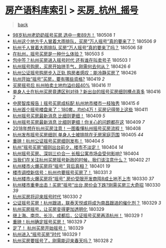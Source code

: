 [房产语料库索引](../../README.md)  > [买房_杭州_摇号](买房_杭州_摇号.md)
====
> [back](../README.md)

- [98岁杭州老奶奶摇号买房 选中一套89方！](http://jkwz.applinzi.com/ittc/7100676339164251146.html#98%E5%B2%81%E6%9D%AD%E5%B7%9E%E8%80%81%E5%A5%B6%E5%A5%B6%E6%91%87%E5%8F%B7%E4%B9%B0%E6%88%BF+%E9%80%89%E4%B8%AD%E4%B8%80%E5%A5%9789%E6%96%B9%EF%BC%81) 180508 *1* 
- [杭州这个地方千人冒着大雨排队，买房“万人摇号”真的要来了？](http://jkwz.applinzi.com/ittc/7099952452323509258.html#%E6%9D%AD%E5%B7%9E%E8%BF%99%E4%B8%AA%E5%9C%B0%E6%96%B9%E5%8D%83%E4%BA%BA%E5%86%92%E7%9D%80%E5%A4%A7%E9%9B%A8%E6%8E%92%E9%98%9F%EF%BC%8C%E4%B9%B0%E6%88%BF%E2%80%9C%E4%B8%87%E4%BA%BA%E6%91%87%E5%8F%B7%E2%80%9D%E7%9C%9F%E7%9A%84%E8%A6%81%E6%9D%A5%E4%BA%86%EF%BC%9F) 180506 *9* 
- [杭州千人冒着大雨排队 买房“万人摇号”真的要来了吗？](http://jkwz.applinzi.com/ittc/7099906004701676561.html#%E6%9D%AD%E5%B7%9E%E5%8D%83%E4%BA%BA%E5%86%92%E7%9D%80%E5%A4%A7%E9%9B%A8%E6%8E%92%E9%98%9F+%E4%B9%B0%E6%88%BF%E2%80%9C%E4%B8%87%E4%BA%BA%E6%91%87%E5%8F%B7%E2%80%9D%E7%9C%9F%E7%9A%84%E8%A6%81%E6%9D%A5%E4%BA%86%E5%90%97%EF%BC%9F) 180506 *58* 
- [在杭州，摇号买房是一种什么体验？](http://jkwz.applinzi.com/ittc/7098961705038251019.html#%E5%9C%A8%E6%9D%AD%E5%B7%9E%EF%BC%8C%E6%91%87%E5%8F%B7%E4%B9%B0%E6%88%BF%E6%98%AF%E4%B8%80%E7%A7%8D%E4%BB%80%E4%B9%88%E4%BD%93%E9%AA%8C%EF%BC%9F) 180503 *5* 
- [包中签？杭州买房进入摇号时代 还有谁在叫卖号子](http://jkwz.applinzi.com/ittc/7098833336728552458.html#%E5%8C%85%E4%B8%AD%E7%AD%BE%EF%BC%9F%E6%9D%AD%E5%B7%9E%E4%B9%B0%E6%88%BF%E8%BF%9B%E5%85%A5%E6%91%87%E5%8F%B7%E6%97%B6%E4%BB%A3+%E8%BF%98%E6%9C%89%E8%B0%81%E5%9C%A8%E5%8F%AB%E5%8D%96%E5%8F%B7%E5%AD%90) 180503 *1* 
- [杭州摇号购房，买房开始拼手气，刚需何去何从？](http://jkwz.applinzi.com/ittc/7096277106000659462.html#%E6%9D%AD%E5%B7%9E%E6%91%87%E5%8F%B7%E8%B4%AD%E6%88%BF%EF%BC%8C%E4%B9%B0%E6%88%BF%E5%BC%80%E5%A7%8B%E6%8B%BC%E6%89%8B%E6%B0%94%EF%BC%8C%E5%88%9A%E9%9C%80%E4%BD%95%E5%8E%BB%E4%BD%95%E4%BB%8E%EF%BC%9F) 180426 *6* 
- [杭州公证摇号购房步入正轨 购房者感叹：能冷静买房了](http://jkwz.applinzi.com/ittc/7096226794720199691.html#%E6%9D%AD%E5%B7%9E%E5%85%AC%E8%AF%81%E6%91%87%E5%8F%B7%E8%B4%AD%E6%88%BF%E6%AD%A5%E5%85%A5%E6%AD%A3%E8%BD%A8+%E8%B4%AD%E6%88%BF%E8%80%85%E6%84%9F%E5%8F%B9%EF%BC%9A%E8%83%BD%E5%86%B7%E9%9D%99%E4%B9%B0%E6%88%BF%E4%BA%86) 180426  
- [杭州开始“摇号”买房，要有哪些资格?](http://jkwz.applinzi.com/ittc/7093660426674111505.html#%E6%9D%AD%E5%B7%9E%E5%BC%80%E5%A7%8B%E2%80%9C%E6%91%87%E5%8F%B7%E2%80%9D%E4%B9%B0%E6%88%BF%EF%BC%8C%E8%A6%81%E6%9C%89%E5%93%AA%E4%BA%9B%E8%B5%84%E6%A0%BC%3F) 180419 *2* 
- [买房摇号后 杭州拍卖土地均溢价超40%](http://jkwz.applinzi.com/ittc/7092643199246140427.html#%E4%B9%B0%E6%88%BF%E6%91%87%E5%8F%B7%E5%90%8E+%E6%9D%AD%E5%B7%9E%E6%8B%8D%E5%8D%96%E5%9C%9F%E5%9C%B0%E5%9D%87%E6%BA%A2%E4%BB%B7%E8%B6%8540%25) 180416 *11* 
- [单身人士在杭州买房竟遭区别对待？新出台的摇号买房细则槽点真多](http://jkwz.applinzi.com/ittc/7092504404630701072.html#%E5%8D%95%E8%BA%AB%E4%BA%BA%E5%A3%AB%E5%9C%A8%E6%9D%AD%E5%B7%9E%E4%B9%B0%E6%88%BF%E7%AB%9F%E9%81%AD%E5%8C%BA%E5%88%AB%E5%AF%B9%E5%BE%85%EF%BC%9F%E6%96%B0%E5%87%BA%E5%8F%B0%E7%9A%84%E6%91%87%E5%8F%B7%E4%B9%B0%E6%88%BF%E7%BB%86%E5%88%99%E6%A7%BD%E7%82%B9%E7%9C%9F%E5%A4%9A) 180416 *2* 
- [中房智库报告丨摇号买房成标配 杭州地市楼市一枝独秀](http://jkwz.applinzi.com/ittc/7092125034820928522.html#%E4%B8%AD%E6%88%BF%E6%99%BA%E5%BA%93%E6%8A%A5%E5%91%8A%E4%B8%A8%E6%91%87%E5%8F%B7%E4%B9%B0%E6%88%BF%E6%88%90%E6%A0%87%E9%85%8D+%E6%9D%AD%E5%B7%9E%E5%9C%B0%E5%B8%82%E6%A5%BC%E5%B8%82%E4%B8%80%E6%9E%9D%E7%8B%AC%E7%A7%80) 180415 *6* 
- [杭州首个摇号楼盘来了：180套，均价4万！买房记得带上这些](http://jkwz.applinzi.com/ittc/7090674881253606416.html#%E6%9D%AD%E5%B7%9E%E9%A6%96%E4%B8%AA%E6%91%87%E5%8F%B7%E6%A5%BC%E7%9B%98%E6%9D%A5%E4%BA%86%EF%BC%9A180%E5%A5%97%EF%BC%8C%E5%9D%87%E4%BB%B74%E4%B8%87%EF%BC%81%E4%B9%B0%E6%88%BF%E8%AE%B0%E5%BE%97%E5%B8%A6%E4%B8%8A%E8%BF%99%E4%BA%9B) 180411  
- [杭州摇号买房最新消息 比细则更细！](http://jkwz.applinzi.com/ittc/7089880968175551494.html#%E6%9D%AD%E5%B7%9E%E6%91%87%E5%8F%B7%E4%B9%B0%E6%88%BF%E6%9C%80%E6%96%B0%E6%B6%88%E6%81%AF+%E6%AF%94%E7%BB%86%E5%88%99%E6%9B%B4%E7%BB%86%EF%BC%81) 180409 *5* 
- [杭州摇号买房最新消息 比细则更细！你关心的问题都在这](http://jkwz.applinzi.com/ittc/7089870546122834961.html#%E6%9D%AD%E5%B7%9E%E6%91%87%E5%8F%B7%E4%B9%B0%E6%88%BF%E6%9C%80%E6%96%B0%E6%B6%88%E6%81%AF+%E6%AF%94%E7%BB%86%E5%88%99%E6%9B%B4%E7%BB%86%EF%BC%81%E4%BD%A0%E5%85%B3%E5%BF%83%E7%9A%84%E9%97%AE%E9%A2%98%E9%83%BD%E5%9C%A8%E8%BF%99) 180409 *7* 
- [2018年想在杭州买房注意！一图看懂杭州摇号买房流程！](http://jkwz.applinzi.com/ittc/7089557851003683847.html#2018%E5%B9%B4%E6%83%B3%E5%9C%A8%E6%9D%AD%E5%B7%9E%E4%B9%B0%E6%88%BF%E6%B3%A8%E6%84%8F%EF%BC%81%E4%B8%80%E5%9B%BE%E7%9C%8B%E6%87%82%E6%9D%AD%E5%B7%9E%E6%91%87%E5%8F%B7%E4%B9%B0%E6%88%BF%E6%B5%81%E7%A8%8B%EF%BC%81) 180408  
- [杭州发布摇号买房细则 单身人士被排除在无房家庭范围](http://jkwz.applinzi.com/ittc/7088507165553984528.html#%E6%9D%AD%E5%B7%9E%E5%8F%91%E5%B8%83%E6%91%87%E5%8F%B7%E4%B9%B0%E6%88%BF%E7%BB%86%E5%88%99+%E5%8D%95%E8%BA%AB%E4%BA%BA%E5%A3%AB%E8%A2%AB%E6%8E%92%E9%99%A4%E5%9C%A8%E6%97%A0%E6%88%BF%E5%AE%B6%E5%BA%AD%E8%8C%83%E5%9B%B4) 180405 *44* 
- [重磅！杭州公证摇号买房细则发布！](http://jkwz.applinzi.com/ittc/7088209857012565008.html#%E9%87%8D%E7%A3%85%EF%BC%81%E6%9D%AD%E5%B7%9E%E5%85%AC%E8%AF%81%E6%91%87%E5%8F%B7%E4%B9%B0%E6%88%BF%E7%BB%86%E5%88%99%E5%8F%91%E5%B8%83%EF%BC%81) 180404 *5* 
- [杭州“摇号买房”细则出台前夕，楼市不淡定！](http://jkwz.applinzi.com/ittc/7088093193419883526.html#%E6%9D%AD%E5%B7%9E%E2%80%9C%E6%91%87%E5%8F%B7%E4%B9%B0%E6%88%BF%E2%80%9D%E7%BB%86%E5%88%99%E5%87%BA%E5%8F%B0%E5%89%8D%E5%A4%95%EF%BC%8C%E6%A5%BC%E5%B8%82%E4%B8%8D%E6%B7%A1%E5%AE%9A%EF%BC%81) 180404 *14* 
- [杭州摇号买房、深圳三价合一 长租公寓市场会受何影响?](http://jkwz.applinzi.com/ittc/7088069744219653126.html#%E6%9D%AD%E5%B7%9E%E6%91%87%E5%8F%B7%E4%B9%B0%E6%88%BF%E3%80%81%E6%B7%B1%E5%9C%B3%E4%B8%89%E4%BB%B7%E5%90%88%E4%B8%80+%E9%95%BF%E7%A7%9F%E5%85%AC%E5%AF%93%E5%B8%82%E5%9C%BA%E4%BC%9A%E5%8F%97%E4%BD%95%E5%BD%B1%E5%93%8D%3F) 180404  
- [当我们在关注杭州买房摇号新政的时候，我们该注意什么？](http://jkwz.applinzi.com/ittc/7087433330658378763.html#%E5%BD%93%E6%88%91%E4%BB%AC%E5%9C%A8%E5%85%B3%E6%B3%A8%E6%9D%AD%E5%B7%9E%E4%B9%B0%E6%88%BF%E6%91%87%E5%8F%B7%E6%96%B0%E6%94%BF%E7%9A%84%E6%97%B6%E5%80%99%EF%BC%8C%E6%88%91%E4%BB%AC%E8%AF%A5%E6%B3%A8%E6%84%8F%E4%BB%80%E4%B9%88%EF%BC%9F) 180402 *21* 
- [杭州楼市火爆买房将“摇号” 背后真相？](http://jkwz.applinzi.com/ittc/7086901410996421648.html#%E6%9D%AD%E5%B7%9E%E6%A5%BC%E5%B8%82%E7%81%AB%E7%88%86%E4%B9%B0%E6%88%BF%E5%B0%86%E2%80%9C%E6%91%87%E5%8F%B7%E2%80%9D+%E8%83%8C%E5%90%8E%E7%9C%9F%E7%9B%B8%EF%BC%9F) 180401 *19* 
- [楼市调控新信号：杭州也要摇号买房了！](http://jkwz.applinzi.com/ittc/7086702404395615243.html#%E6%A5%BC%E5%B8%82%E8%B0%83%E6%8E%A7%E6%96%B0%E4%BF%A1%E5%8F%B7%EF%BC%9A%E6%9D%AD%E5%B7%9E%E4%B9%9F%E8%A6%81%E6%91%87%E5%8F%B7%E4%B9%B0%E6%88%BF%E4%BA%86%EF%BC%81) 180331 *3* 
- [杭州楼市火爆买房将“摇号” 房价受限开发商囤8成土地不上市](http://jkwz.applinzi.com/ittc/7086345370097681415.html#%E6%9D%AD%E5%B7%9E%E6%A5%BC%E5%B8%82%E7%81%AB%E7%88%86%E4%B9%B0%E6%88%BF%E5%B0%86%E2%80%9C%E6%91%87%E5%8F%B7%E2%80%9D+%E6%88%BF%E4%BB%B7%E5%8F%97%E9%99%90%E5%BC%80%E5%8F%91%E5%95%86%E5%9B%A48%E6%88%90%E5%9C%9F%E5%9C%B0%E4%B8%8D%E4%B8%8A%E5%B8%82) 180330 *37* 
- [杭州楼市重拳出击！买房&quot;摇号&quot;出台,房价会下跌?刚需买房三大奇招](http://jkwz.applinzi.com/ittc/7086301807410414602.html#%E6%9D%AD%E5%B7%9E%E6%A5%BC%E5%B8%82%E9%87%8D%E6%8B%B3%E5%87%BA%E5%87%BB%EF%BC%81%E4%B9%B0%E6%88%BF%26quot%3B%E6%91%87%E5%8F%B7%26quot%3B%E5%87%BA%E5%8F%B0%2C%E6%88%BF%E4%BB%B7%E4%BC%9A%E4%B8%8B%E8%B7%8C%3F%E5%88%9A%E9%9C%80%E4%B9%B0%E6%88%BF%E4%B8%89%E5%A4%A7%E5%A5%87%E6%8B%9B) 180330 *39* 
- [杭州买房将迎来摇号时代](http://jkwz.applinzi.com/ittc/7086140787597509643.html#%E6%9D%AD%E5%B7%9E%E4%B9%B0%E6%88%BF%E5%B0%86%E8%BF%8E%E6%9D%A5%E6%91%87%E5%8F%B7%E6%97%B6%E4%BB%A3) 180330 *2* 
- [公证摇号买房！杭州跟进，联泰天悦或将成为南昌跟进的催化剂？](http://jkwz.applinzi.com/ittc/7085934316624544784.html#%E5%85%AC%E8%AF%81%E6%91%87%E5%8F%B7%E4%B9%B0%E6%88%BF%EF%BC%81%E6%9D%AD%E5%B7%9E%E8%B7%9F%E8%BF%9B%EF%BC%8C%E8%81%94%E6%B3%B0%E5%A4%A9%E6%82%A6%E6%88%96%E5%B0%86%E6%88%90%E4%B8%BA%E5%8D%97%E6%98%8C%E8%B7%9F%E8%BF%9B%E7%9A%84%E5%82%AC%E5%8C%96%E5%89%82%EF%BC%9F) 180329 *3* 
- [杭州买房摇号，让买房变得更加透明化](http://jkwz.applinzi.com/ittc/7085928084715078673.html#%E6%9D%AD%E5%B7%9E%E4%B9%B0%E6%88%BF%E6%91%87%E5%8F%B7%EF%BC%8C%E8%AE%A9%E4%B9%B0%E6%88%BF%E5%8F%98%E5%BE%97%E6%9B%B4%E5%8A%A0%E9%80%8F%E6%98%8E%E5%8C%96) 180329  
- [继上海、南京、长沙、成都后，公证摇号买房再添杭州！](http://jkwz.applinzi.com/ittc/7085898865817682950.html#%E7%BB%A7%E4%B8%8A%E6%B5%B7%E3%80%81%E5%8D%97%E4%BA%AC%E3%80%81%E9%95%BF%E6%B2%99%E3%80%81%E6%88%90%E9%83%BD%E5%90%8E%EF%BC%8C%E5%85%AC%E8%AF%81%E6%91%87%E5%8F%B7%E4%B9%B0%E6%88%BF%E5%86%8D%E6%B7%BB%E6%9D%AD%E5%B7%9E%EF%BC%81) 180329 *1* 
- [重磅！杭州确定摇号买房！](http://jkwz.applinzi.com/ittc/7085839282885624843.html#%E9%87%8D%E7%A3%85%EF%BC%81%E6%9D%AD%E5%B7%9E%E7%A1%AE%E5%AE%9A%E6%91%87%E5%8F%B7%E4%B9%B0%E6%88%BF%EF%BC%81) 180329 *7* 
- [定了！  杭州买房开始摇号！](http://jkwz.applinzi.com/ittc/7085836265905980426.html#%E5%AE%9A%E4%BA%86%EF%BC%81++%E6%9D%AD%E5%B7%9E%E4%B9%B0%E6%88%BF%E5%BC%80%E5%A7%8B%E6%91%87%E5%8F%B7%EF%BC%81) 180329  
- [杭州进入“摇号买房”时代](http://jkwz.applinzi.com/ittc/7085814724203906059.html#%E6%9D%AD%E5%B7%9E%E8%BF%9B%E5%85%A5%E2%80%9C%E6%91%87%E5%8F%B7%E4%B9%B0%E6%88%BF%E2%80%9D%E6%97%B6%E4%BB%A3) 180329 *1* 
- [杭州买房要摇号了，刚需能迎来春天吗？](http://jkwz.applinzi.com/ittc/7085614788258563079.html#%E6%9D%AD%E5%B7%9E%E4%B9%B0%E6%88%BF%E8%A6%81%E6%91%87%E5%8F%B7%E4%BA%86%EF%BC%8C%E5%88%9A%E9%9C%80%E8%83%BD%E8%BF%8E%E6%9D%A5%E6%98%A5%E5%A4%A9%E5%90%97%EF%BC%9F) 180328 *2* 
